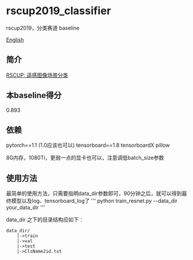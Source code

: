 # rscup2019_classifier
rscup2019，分类赛道 baseline

[English](https://github.com/Parker-Lyu/rscup2019_classifier_baseline/blob/master/README.md)

## 简介
[RSCUP: 遥感图像场景分类](http://rscup.bjxintong.com.cn/#/theme/1)

## 本baseline得分
0.893

## 依赖
pytorch==1.1 (1.0应该也可以)
tensorboard==1.8
tensorboardX 
pillow

8G内存，1080Ti，更弱一点的显卡也可以，注意调低batch_size参数

## 使用方法
最简单的使用方法，只需要指明data_dir参数即可，90分钟之后，就可以得到最终模型以及log、tensorboard_log了
'''
python train_resnet.py --data_dir your_data_dir
'''

data_dir 之下的目录结构应如下：
```
data_dir/
    |->train
    |->val
    |->test
    |->ClsName2id.txt
```